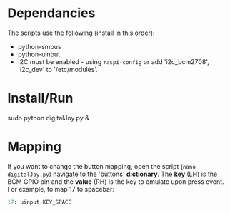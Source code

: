 
# Dependancies

The scripts use the following (install in this order):

* python-smbus
* python-uinput
* I2C must be enabled - using `raspi-config` or add 'i2c_bcm2708', 'i2c_dev' to
  '/etc/modules'.

# Install/Run


sudo python digitalJoy.py &


# Mapping

If you want to change the button mapping, open the script (`nano digitalJoy.py`)
navigate to the 'buttons' **dictionary**. The **key** (LH) is the BCM GPIO pin
and the **value** (RH) is the key to emulate upon press event. For example, to
map 17 to spacebar:

```python
17: uinput.KEY_SPACE
```


